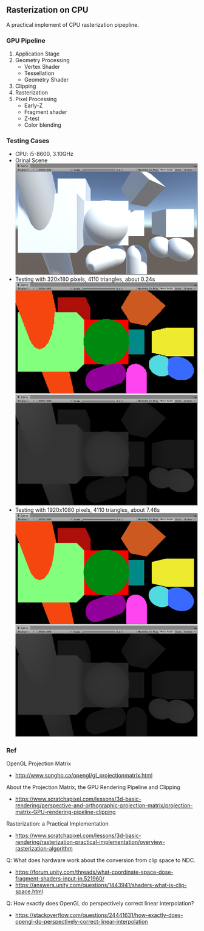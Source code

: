 ## Rasterization on CPU
A practical implement of CPU rasterization pipepline.

### GPU Pipeline
1. Application Stage
2. Geometry Processing
    * Vertex Shader
    * Tessellation
    * Geometry Shader
3. Clipping
4. Rasterization
5. Pixel Processing
    * Early-Z
    * Fragment shader
    * Z-test
    * Color blending

### Testing Cases
* CPU: i5-8600, 3.10GHz
* Orinal Scene
![Orinal Scene](https://github.com/douduck08/Unity-RasterizationOnCPU/blob/master/images/original_scene.png)
* Testing with 320x180 pixels, 4110 triangles, about 0.24s
![color 320x180](https://github.com/douduck08/Unity-RasterizationOnCPU/blob/master/images/color320x180.png)
![depth 320x180](https://github.com/douduck08/Unity-RasterizationOnCPU/blob/master/images/depth320x180.png)
* Testing with 1920x1080 pixels, 4110 triangles, about 7.46s
![color 1920x1080](https://github.com/douduck08/Unity-RasterizationOnCPU/blob/master/images/color1920x1080.png)
![depth 1920x1080](https://github.com/douduck08/Unity-RasterizationOnCPU/blob/master/images/depth1920x1080.png)

### Ref
OpenGL Projection Matrix
* http://www.songho.ca/opengl/gl_projectionmatrix.html

About the Projection Matrix, the GPU Rendering Pipeline and Clipping
* https://www.scratchapixel.com/lessons/3d-basic-rendering/perspective-and-orthographic-projection-matrix/projection-matrix-GPU-rendering-pipeline-clipping

Rasterization: a Practical Implementation
* https://www.scratchapixel.com/lessons/3d-basic-rendering/rasterization-practical-implementation/overview-rasterization-algorithm

Q: What does hardware work about the conversion from clip space to NDC.
* https://forum.unity.com/threads/what-coordinate-space-dose-fragment-shaders-input-in.521960/
* https://answers.unity.com/questions/1443941/shaders-what-is-clip-space.html

Q: How exactly does OpenGL do perspectively correct linear interpolation?
* https://stackoverflow.com/questions/24441631/how-exactly-does-opengl-do-perspectively-correct-linear-interpolation